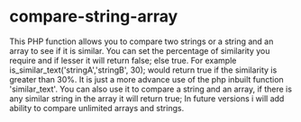 # compare-string-array
This PHP function allows you to compare two strings or a string and an array to see if it is similar.
You can set the percentage of similarity you require and if lesser it will return false; else true.
For example is_similar_text('stringA','stringB', 30); would return true if the similarity is greater than 30%.
It is just a more advance use of the php inbuilt function 'similar_text'.
You can also use it to compare a string and an array, if there is any similar string in the array it will return true;
In future versions i will add ability to compare unlimited arrays and strings.
